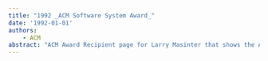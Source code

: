 ```yaml
---
title: "1992 _ACM Software System Award_"
date: '1992-01-01'
authors: 
    - ACM
abstract: "ACM Award Recipient page for Larry Masinter that shows the Award content."
---
```


